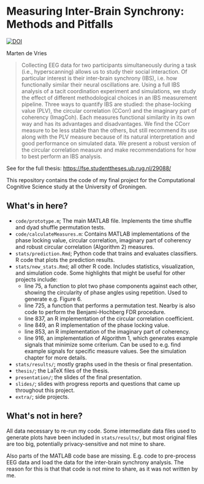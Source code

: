 # Measuring Inter-Brain Synchrony: Methods and Pitfalls

[![DOI](https://zenodo.org/badge/580886256.svg)](https://zenodo.org/badge/latestdoi/580886256)

Marten de Vries

> Collecting EEG data for two participants simultaneously during a task (i.e.,
hyperscanning) allows us to study their social interaction. Of particular
interest is their inter-brain synchrony (IBS), i.e. how functionally similar
their neural oscillations are. Using a full IBS analysis of a tacit coordination
experiment and simulations, we study the effect of different methodological
choices in an IBS measurement pipeline. Three ways to quantify IBS are studied:
the phase-locking value (PLV), the circular correlation (CCorr) and the
imaginary part of coherency (ImagCoh). Each measures functional similarity in
its own way and has its advantages and disadvantages. We find the CCorr measure
to be less stable than the others, but still recommend its use along with the
PLV measure because of its natural interpretation and good performance on
simulated data. We present a robust version of the circular correlation measure
and make recommendations for how to best perform an IBS analysis.

See for the full thesis: https://fse.studenttheses.ub.rug.nl/29088/

This repository contains the code of my final project for the Computational
Cognitive Science study at the University of Groningen.

## What's in here?

- ``code/prototype.m``; The main MATLAB file. Implements the time shuffle and
  dyad shuffle permutation tests.
- ``code/calculateMeasures.m``: Contains MATLAB implementations of the phase
  locking value, circular correlation, imaginary part of coherency and robust
  circular correlation (Algorithm 2) measures.
- ``stats/prediction.Rmd``; Python code that trains and evaluates classifiers.
  R code that plots the prediction results.
- ``stats/new_stats.Rmd``; all other R code. Includes statistics, visualization,
  and simulation code. Some highlights that might be useful for other projects
  include:
  - line 75, a function to plot two phase components against each other, showing
    the circularity of phase angles using repetition. Used to generate e.g.
    Figure 6.
  - line 725, a function that performs a permutation test. Nearby is also code
    to perform the Benjami-Hochberg FDR procedure.
  - line 837, an R implementation of the circular correlation coefficient.
  - line 849, an R implementation of the phase locking value.
  - line 853, an R implementation of the imaginary part of coherency.
  - line 916, an implementation of Algorithm 1, which generates example signals
    that minimize some criterium. Can be used to e.g. find example signals for
    specific measure values. See the simulation chapter for more details.
- ``stats/results/``; mostly graphs used in the thesis or final presentation.
- ``thesis/``; the LaTeX files of the thesis.
- ``presentation/``; the slides of the final presentation.
- ``slides/``; slides with progress reports and questions that came up
  throughout this project.
- ``extra/``; side projects.


## What's not in here?

All data necessary to re-run my code. Some intermediate data files used to
generate plots have been included in ``stats/results/``, but most original files
are too big, potentially privacy-sensitive and not mine to share.

Also parts of the MATLAB code base are missing. E.g. code to pre-process EEG
data and load the data for the inter-brain synchrony analysis. The reason for
this is that that code is not mine to share, as it was not written by me.
